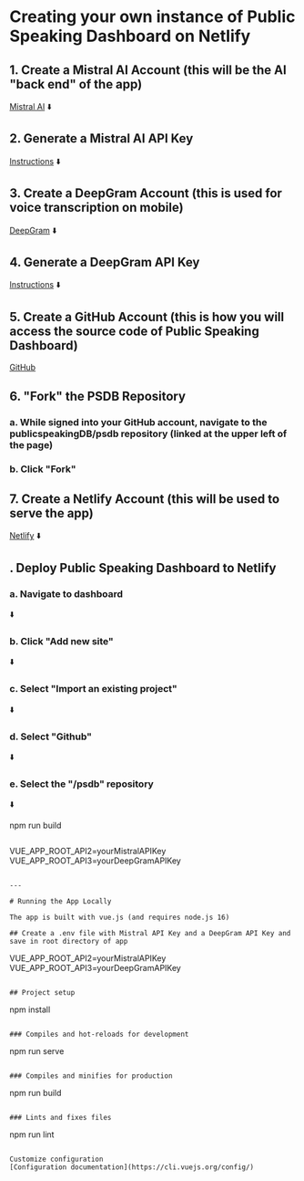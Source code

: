 # Creating your own instance of Public Speaking Dashboard on Netlify

## 1. Create a Mistral AI Account (this will be the AI "back end" of the app)
[Mistral AI](https://mistral.ai/)
⬇️

## 2. Generate a Mistral AI API Key 
[Instructions](https://docs.mistral.ai/getting-started/quickstart/#account-setup)
⬇️

## 3. Create a DeepGram Account (this is used for voice transcription on mobile)
[DeepGram](https://deepgram.com/)
⬇️

## 4. Generate a DeepGram API Key
[Instructions](https://developers.deepgram.com/docs/create-additional-api-keys) 
⬇️

## 5. Create a GitHub Account (this is how you will access the source code of Public Speaking Dashboard)
[GitHub](https://github.com/)

## 6. "Fork" the PSDB Repository
### a. While signed into your GitHub account, navigate to the publicspeakingDB/psdb repository (linked at the upper left of the page)
### b. Click "Fork" 

## 7. Create a Netlify Account (this will be used to serve the app)
[Netlify](https://www.netlify.com/)
⬇️

## . Deploy Public Speaking Dashboard to Netlify

### a. Navigate to dashboard
⬇️

### b. Click "Add new site"
⬇️

### c. Select "Import an existing project" 
⬇️

### d. Select "Github"
⬇️

### e. Select the "/psdb" repository 
⬇️

npm run build
```
```
VUE_APP_ROOT_API2=yourMistralAPIKey
VUE_APP_ROOT_API3=yourDeepGramAPIKey
```

---

# Running the App Locally

The app is built with vue.js (and requires node.js 16)

## Create a .env file with Mistral API Key and a DeepGram API Key and save in root directory of app
```
VUE_APP_ROOT_API2=yourMistralAPIKey
VUE_APP_ROOT_API3=yourDeepGramAPIKey
```

## Project setup
```
npm install
```

### Compiles and hot-reloads for development
```
npm run serve
```

### Compiles and minifies for production
```
npm run build
```

### Lints and fixes files
```
npm run lint
```

Customize configuration
[Configuration documentation](https://cli.vuejs.org/config/) 
